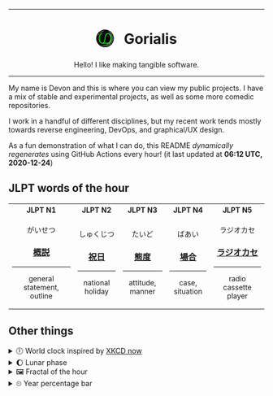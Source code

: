 ***

<h1 align="center">
<sub>
    <img src="readme/resources/avatar.png" height="36">
</sub>
&nbsp;
Gorialis
</h1>
<p align="center">
Hello! I like making tangible software.
</p>

***

My name is Devon and this is where you can view my public projects. I have a mix of stable and experimental projects, as well as some more comedic repositories.

I work in a handful of different disciplines, but my recent work tends mostly towards reverse engineering, DevOps, and graphical/UX design.

As a fun demonstration of what I can do, this README *dynamically regenerates* using GitHub Actions every hour! (it last updated at **06:12 UTC, 2020-12-24**)

<h2>JLPT words of the hour</h2>
<table>
    <tr>
        <th>JLPT N1</th>
        <th>JLPT N2</th>
        <th>JLPT N3</th>
        <th>JLPT N4</th>
        <th>JLPT N5</th>
    </tr>
    <tr>
        <td>
            <p align="center">がいせつ</p>
            <h3 align="center"><b><a href="https://jisho.org/search/%E6%A6%82%E8%AA%AC">概説</a></b></h3>
            <hr>
            <p align="center">general statement,<wbr> outline</p>
        </td>
        <td>
            <p align="center">しゅくじつ</p>
            <h3 align="center"><b><a href="https://jisho.org/search/%E7%A5%9D%E6%97%A5">祝日</a></b></h3>
            <hr>
            <p align="center">national holiday</p>
        </td>
        <td>
            <p align="center">たいど</p>
            <h3 align="center"><b><a href="https://jisho.org/search/%E6%85%8B%E5%BA%A6">態度</a></b></h3>
            <hr>
            <p align="center">attitude,<wbr> manner</p>
        </td>
        <td>
            <p align="center">ばあい</p>
            <h3 align="center"><b><a href="https://jisho.org/search/%E5%A0%B4%E5%90%88">場合</a></b></h3>
            <hr>
            <p align="center">case,<wbr> situation</p>
        </td>
        <td>
            <p align="center">ラジオカセ</p>
            <h3 align="center"><b><a href="https://jisho.org/search/%E3%83%A9%E3%82%B8%E3%82%AA%E3%82%AB%E3%82%BB">ラジオカセ</a></b></h3>
            <hr>
            <p align="center">radio cassette player</p>
        </td>
    </tr>
</table>

<h2>Other things</h2>
<details>
<summary>🕕  World clock inspired by <a href="https://xkcd.com/now">XKCD now</a></summary>

> <img src="generated/now.png" width="512">

</details>
<details>
<summary>🌔 Lunar phase</summary>

The moon is approximately 34.48% through its phase (Waxing Gibbous).

</details>
<details>
<summary>&#x1f5bc; Fractal of the hour</summary>

> <img src="generated/fractal.png" width="512">

</details>
<details>
<summary>&#x23f2; Year percentage bar</summary>
<pre><code>2020 [███████████████████▁] 97.88%</code></pre>
</details>
